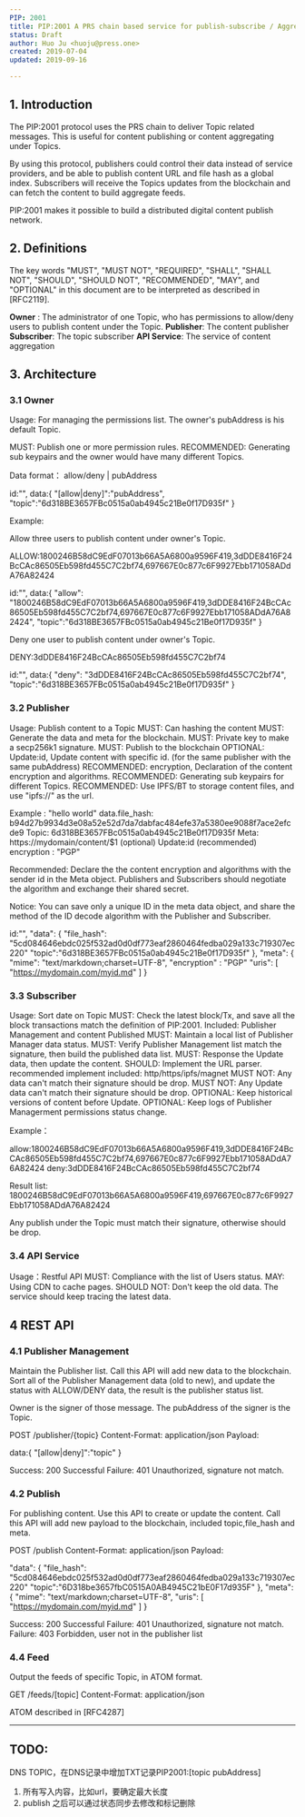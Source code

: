 ```yaml
---
PIP: 2001
title: PIP:2001 A PRS chain based service for publish-subscribe / Aggregation
status: Draft
author: Huo Ju <huoju@press.one>
created: 2019-07-04
updated: 2019-09-16

---
```


## 1. Introduction

The PIP:2001 protocol uses the PRS chain to deliver Topic related messages. This is useful for content publishing or content aggregating under Topics.

By using this protocol, publishers could control their data instead of service providers, and be able to publish content URL and file hash as a global index. Subscribers will receive the Topics updates from the blockchain and can fetch the content to build aggregate feeds.

PIP:2001 makes it possible to build a distributed digital content publish network.

## 2. Definitions

The key words "MUST", "MUST NOT", "REQUIRED", "SHALL", "SHALL NOT", "SHOULD", "SHOULD NOT", "RECOMMENDED", "MAY", and "OPTIONAL" in this document are to be interpreted as described in [RFC2119].

**Owner** : The administrator of one Topic, who has permissions to allow/deny users to publish content under the Topic.
**Publisher**: The content publisher
**Subscriber**: The topic subscriber
**API Service**:  The service of content aggregation


## 3. Architecture
### 3.1 Owner

Usage: For managing the permissions list. The owner's pubAddress is his default Topic. 

MUST: Publish one or more permission rules.
RECOMMENDED: Generating sub keypairs and the owner would have many different Topics.

Data format：
allow/deny | pubAddress

id:"",
data:{
    "[allow|deny]":"pubAddress",
    "topic":"6d318BE3657FBc0515a0ab4945c21Be0f17D935f"
}

Example:

Allow three users to publish content under owner's Topic.

ALLOW:1800246B58dC9EdF07013b66A5A6800a9596F419,3dDDE8416F24BcCAc86505Eb598fd455C7C2bf74,697667E0c877c6F9927Ebb171058ADdA76A82424

id:"",
data:{
    "allow": "1800246B58dC9EdF07013b66A5A6800a9596F419,3dDDE8416F24BcCAc86505Eb598fd455C7C2bf74,697667E0c877c6F9927Ebb171058ADdA76A82424",
    "topic":"6d318BE3657FBc0515a0ab4945c21Be0f17D935f"
}

Deny one user to publish content under owner's Topic.

DENY:3dDDE8416F24BcCAc86505Eb598fd455C7C2bf74

id:"",
data:{
    "deny": "3dDDE8416F24BcCAc86505Eb598fd455C7C2bf74",
    "topic":"6d318BE3657FBc0515a0ab4945c21Be0f17D935f"
}


### 3.2 Publisher

Usage: Publish content to a Topic
MUST: Can hashing the content
MUST: Generate the data and meta for the blockchain.
MUST: Private key to make a secp256k1 signature.
MUST: Publish to the blockchain
OPTIONAL: Update:id, Update content with specific id. (for the same publisher with the same pubAddress)
RECOMMENDED: encryption, Declaration of the content encryption and algorithms.
RECOMMENDED: Generating sub keypairs for different Topics.
RECOMMENDED: Use IPFS/BT to storage content files, and use "ipfs://" as the url.

Example : "hello world"
data.file_hash: b94d27b9934d3e08a52e52d7da7dabfac484efe37a5380ee9088f7ace2efcde9
Topic: 6d318BE3657FBc0515a0ab4945c21Be0f17D935f
Meta: https://mydomain/content/$1
(optional) Update:id
(recommended) encryption : "PGP"

Recommended: Declare the the content encryption and algorithms with the sender id in the Meta object. Publishers and Subscribers should negotiate the algorithm and exchange their shared secret.

Notice: You can save only a unique ID in the meta data object, and share the method of the ID decode algorithm with the Publisher and Subscriber.

id:"",
"data": {
    "file_hash": "5cd084646ebdc025f532ad0d0df773eaf2860464fedba029a133c719307ec220"
    "topic":"6d318BE3657FBc0515a0ab4945c21Be0f17D935f"
},
"meta": {
    "mime": "text/markdown;charset=UTF-8",
    "encryption" : "PGP"
    "uris": [
        "https://mydomain.com/myid.md"
    ]
}


### 3.3 Subscriber

Usage: Sort date on Topic
MUST: Check the latest block/Tx, and save all the block transactions match the definition of PIP:2001. Included: Publisher Management and content Published
MUST: Maintain a local list of Publisher Manager data status.
MUST: Verify Publisher Management list match the signature, then build the published data list.
MUST: Response the Update data, then update the content.
SHOULD: Implement the URL parser. recommended implement included: http/https/ipfs/magnet
MUST NOT: Any data can't match their signature should be drop.
MUST NOT: Any Update data can't match their signature should be drop.
OPTIONAL: Keep historical versions of content before Update.
OPTIONAL: Keep logs of Publisher Managerment permissions status change.

Example：

allow:1800246B58dC9EdF07013b66A5A6800a9596F419,3dDDE8416F24BcCAc86505Eb598fd455C7C2bf74,697667E0c877c6F9927Ebb171058ADdA76A82424
deny:3dDDE8416F24BcCAc86505Eb598fd455C7C2bf74

Result list:
1800246B58dC9EdF07013b66A5A6800a9596F419,697667E0c877c6F9927Ebb171058ADdA76A82424

Any publish under the Topic must match their signature, otherwise should be drop.


### 3.4 API Service

Usage：Restful API
MUST: Compliance with the list of Users status.
MAY: Using CDN to cache pages.
SHOULD NOT: Don't keep the old data. The service should keep tracing the latest data.


## 4 REST API

### 4.1 Publisher Management

Maintain the Publisher list. Call this API will add new data to the blockchain. Sort all of the Publisher Management data (old to new), and update the status with ALLOW/DENY data, the result is the publisher status list. 

Owner is the signer of those message. The pubAddress of the signer is the Topic.

POST /publisher/{topic}
Content-Format:  application/json
Payload: 

data:{
    "[allow|deny]":"topic"
}

Success: 200 Successful
Failure: 401 Unauthorized, signature not match.

### 4.2 Publish

For publishing content. Use this API to create or update the content. Call this API will add new payload to the blockchain, included topic,file_hash and meta. 

POST /publish
Content-Format:  application/json
Payload: 

"data": {
    "file_hash": "5cd084646ebdc025f532ad0d0df773eaf2860464fedba029a133c719307ec220"
    "topic":"6D318be3657fbC0515A0AB4945C21bE0F17d935F"
},
"meta": {
    "mime": "text/markdown;charset=UTF-8",
    "uris": [
        "https://mydomain.com/myid.md"
    ]
}

Success: 200 Successful
Failure: 401 Unauthorized, signature not match.
Failure: 403 Forbidden, user not in the publisher list

### 4.4 Feed

Output the feeds of specific  Topic, in ATOM format.

GET /feeds/[topic]
Content-Format:  application/json

ATOM described in [RFC4287]

-----------------

## TODO:

DNS TOPIC，在DNS记录中增加TXT记录PIP2001:[topic pubAddress] 

1. 所有写入内容，比如url，要确定最大长度
2. publish 之后可以通过状态同步去修改和标记删除

